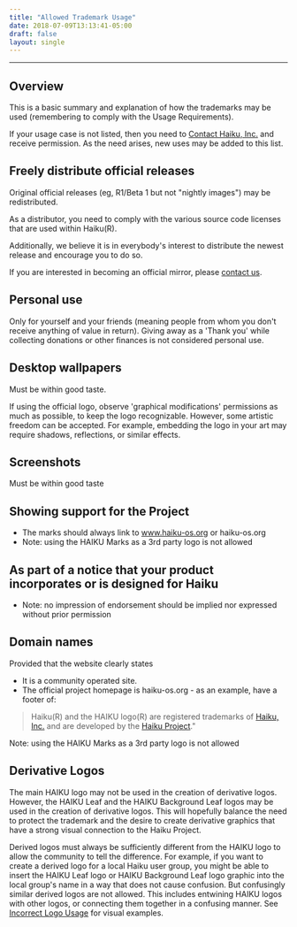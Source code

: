 ```yaml
---
title: "Allowed Trademark Usage"
date: 2018-07-09T13:13:41-05:00
draft: false
layout: single
---
```


---- 


## Overview

This is a basic summary and explanation of how the trademarks may be used (remembering to comply with the Usage Requirements).

If your usage case is not listed, then you need to [Contact Haiku, Inc.](/contact) and receive permission. As the need arises, new uses may be added to this list.

## Freely distribute official releases

Original official releases (eg, R1/Beta 1 but not "nightly images") may be redistributed.

As a distributor, you need to comply with the various source code licenses that are used within Haiku(R).

Additionally, we believe it is in everybody's interest to distribute the newest release and encourage you to do so.

If you are interested in becoming an official mirror, please [contact us](/contact).

## Personal use

Only for yourself and your friends (meaning people from whom you don't receive anything of value in return). Giving away as a 'Thank you' while collecting donations or other finances is not considered personal use.

## Desktop wallpapers

Must be within good taste.

If using the official logo, observe 'graphical modifications' permissions as much as possible,
to keep the logo recognizable. However, some artistic freedom can be accepted. For example,
embedding the logo in your art may require shadows, reflections, or similar effects.

## Screenshots

Must be within good taste

## Showing support for the Project

  * The marks should always link to www.haiku-os.org or haiku-os.org
  * Note: using the HAIKU Marks as a 3rd party logo is not allowed

## As part of a notice that your product incorporates or is designed for Haiku

  * Note: no impression of endorsement should be implied nor expressed without prior permission

## Domain names

Provided that the website clearly states

* It is a community operated site.
* The official project homepage is haiku-os.org - as an example, have a footer of:

> Haiku(R) and the HAIKU logo(R) are registered trademarks of [Haiku, Inc.](https://haiku-inc.org) and are developed by the [Haiku Project](https://haiku-os.org)."

Note: using the HAIKU Marks as a 3rd party logo is not allowed

## Derivative Logos

The main HAIKU logo may not be used in the creation of derivative logos. However, the HAIKU Leaf and the HAIKU Background Leaf logos may be used in the creation of derivative logos. This will hopefully balance the need to protect the trademark and the desire to create derivative graphics that have a strong visual connection to the Haiku Project.

Derived logos must always be sufficiently different from the HAIKU logo to allow the community to tell the difference. For example, if you want to create a derived logo for a local Haiku user group, you might be able to insert the HAIKU Leaf logo or HAIKU Background Leaf logo graphic into the local group's name in a way that does not cause confusion. But confusingly similar derived logos are not allowed. This includes entwining HAIKU logos with other logos, or connecting them together in a confusing manner. See [Incorrect Logo Usage](/trademarks/logo_design#incorrect-logo-usage) for visual examples.
